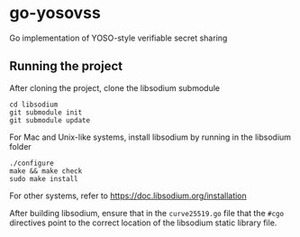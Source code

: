 # go-yosovss
Go implementation of YOSO-style verifiable secret sharing

## Running the project
After cloning the project, clone the libsodium submodule
```
cd libsodium
git submodule init
git submodule update
```

For Mac and Unix-like systems, install libsodium by running in the libsodium folder
```
./configure
make && make check
sudo make install
```

For other systems, refer to https://doc.libsodium.org/installation

After building libsodium, ensure that in the `curve25519.go` file that the `#cgo` directives point to the correct location of the libsodium static library file.